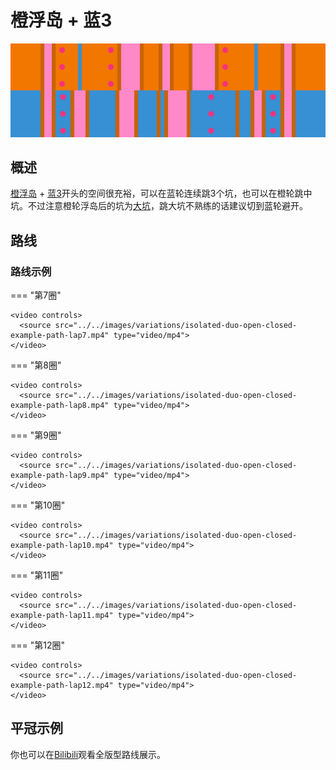 # 橙浮岛 + 蓝3

![橙浮岛 + 蓝3](../images/variations/isolated-duo-open-closed.jpg)

## 概述

[橙浮岛](../rolls/isolated-duo.zh.md#橙轮) + [蓝3](../rolls/closed-open-open-closed.zh.md#蓝轮)开头的空间很充裕，可以在蓝轮连续跳3个坑，也可以在橙轮跳中坑。不过注意橙轮浮岛后的坑为[大坑](../advanced/isolated-duo-god-jumps.md)，跳大坑不熟练的话建议切到蓝轮避开。

## 路线

### 路线示例

=== "第7圈"

    <video controls>
      <source src="../../images/variations/isolated-duo-open-closed-example-path-lap7.mp4" type="video/mp4">
    </video>

=== "第8圈"

    <video controls>
      <source src="../../images/variations/isolated-duo-open-closed-example-path-lap8.mp4" type="video/mp4">
    </video>

=== "第9圈"

    <video controls>
      <source src="../../images/variations/isolated-duo-open-closed-example-path-lap9.mp4" type="video/mp4">
    </video>

=== "第10圈"

    <video controls>
      <source src="../../images/variations/isolated-duo-open-closed-example-path-lap10.mp4" type="video/mp4">
    </video>

=== "第11圈"

    <video controls>
      <source src="../../images/variations/isolated-duo-open-closed-example-path-lap11.mp4" type="video/mp4">
    </video>

=== "第12圈"

    <video controls>
      <source src="../../images/variations/isolated-duo-open-closed-example-path-lap12.mp4" type="video/mp4">
    </video>

## 平冠示例

你也可以在[Bilibili](https://www.bilibili.com/video/BV1PB4y1i7fh)观看全版型路线展示。
